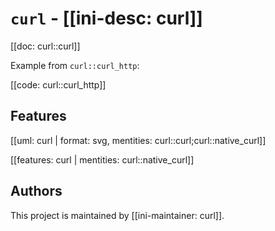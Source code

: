 # `curl` - [[ini-desc: curl]]

[[doc: curl::curl]]

Example from `curl::curl_http`:

[[code: curl::curl_http]]

## Features

[[uml: curl | format: svg, mentities: curl::curl;curl::native_curl]]

[[features: curl | mentities: curl::native_curl]]

## Authors

This project is maintained by [[ini-maintainer: curl]].
